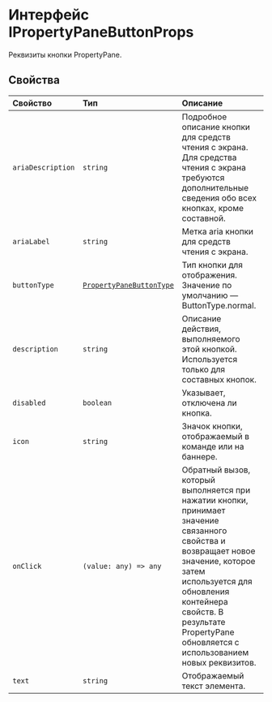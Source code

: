 # <a name="ipropertypanebuttonprops-interface"></a>Интерфейс IPropertyPaneButtonProps







Реквизиты кнопки PropertyPane.




## <a name="properties"></a>Свойства

| Свойство     | Тип   | Описание|
|:-------------|:-------|:-----------|
|`ariaDescription`      | `string` | Подробное описание кнопки для средств чтения с экрана. Для средства чтения с экрана требуются дополнительные сведения обо всех кнопках, кроме составной. |
|`ariaLabel`      | `string` | Метка aria кнопки для средств чтения с экрана. |
|`buttonType`      | [`PropertyPaneButtonType`](../sp-webpart-base/propertypanebuttontype.md) | Тип кнопки для отображения. Значение по умолчанию — ButtonType.normal. |
|`description`      | `string` | Описание действия, выполняемого этой кнопкой. Используется только для составных кнопок. |
|`disabled`      | `boolean` | Указывает, отключена ли кнопка. |
|`icon`      | `string` | Значок кнопки, отображаемый в команде или на баннере. |
|`onClick`      | `(value: any) => any` | Обратный вызов, который выполняется при нажатии кнопки, принимает значение связанного свойства и возвращает новое значение, которое затем используется для обновления контейнера свойств. В результате PropertyPane обновляется с использованием новых реквизитов. |
|`text`      | `string` | Отображаемый текст элемента. |







